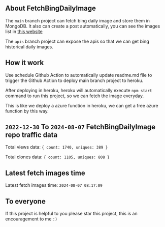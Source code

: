 ## About FetchBingDailyImage

The `main` branch project can fetch bing daily image and store them in MongoDB.
It also can create a post automatically, you can see the images list in [this website](https://oursalbum.netlify.app)

The `apis` branch project can expose the apis so that we can get bing historical daily images.

## How it work

Use schedule Github Action to automatically update readme.md file to trigger the Github Action to deploy main branch project to heroku.

After deploying in heroku, heroku will automatically execute `npm start` command to run this project, so we can fetch the image everyday.

This is like we deploy a azure function in heroku, we can get a free azure function by this way.

## `2022-12-30` To `2024-08-07` FetchBingDailyImage repo traffic data

Total views data: `{ count: 1740, uniques: 389 }`

Total clones data: `{ count: 1105, uniques: 808 }`

## Latest fetch images time

Latest fetch images time: `2024-08-07 08:17:09`

## To everyone

If this project is helpful to you please star this project, this is an encouragement to me `:)`



